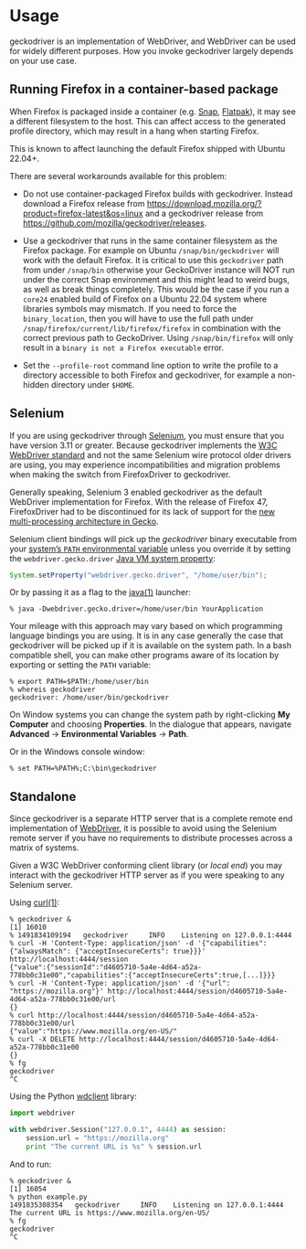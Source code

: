 # Usage

geckodriver is an implementation of WebDriver, and WebDriver can
be used for widely different purposes.  How you invoke geckodriver
largely depends on your use case.

## Running Firefox in a container-based package

When Firefox is packaged inside a container (e.g. [Snap], [Flatpak]), it may
see a different filesystem to the host. This can affect access to the generated
profile directory, which may result in a hang when starting Firefox.

This is known to affect launching the default Firefox shipped with Ubuntu 22.04+.

There are several workarounds available for this problem:

- Do not use container-packaged Firefox builds with geckodriver. Instead
download a Firefox release from <https://download.mozilla.org/?product=firefox-latest&os=linux>
and a geckodriver release from <https://github.com/mozilla/geckodriver/releases>.

- Use a geckodriver that runs in the same container filesystem as the Firefox
package. For example on Ubuntu `/snap/bin/geckodriver` will work with the
default Firefox. It is critical to use this `geckodriver` path from under
`/snap/bin` otherwise your GeckoDriver instance will NOT run under the correct
Snap environment and this might lead to weird bugs, as well as break things
completely. This would be the case if you run a `core24` enabled build of
Firefox on a Ubuntu 22.04 system where libraries symbols may mismatch. If you
need to force the `binary_location`, then you will have to use the full path
under `/snap/firefox/current/lib/firefox/firefox` in combination with the
correct previous path to GeckoDriver. Using `/snap/bin/firefox` will only
result in a `binary is not a Firefox executable` error.

- Set the `--profile-root` command line option to write the profile to a
directory accessible to both Firefox and geckodriver, for example a non-hidden
directory under `$HOME`.

[Flatpak]: https://flatpak.org/
[Snap]: https://ubuntu.com/core/services/guide/snaps-intro

## Selenium

If you are using geckodriver through [Selenium], you must ensure that
you have version 3.11 or greater.  Because geckodriver implements the
[W3C WebDriver standard][WebDriver] and not the same Selenium wire
protocol older drivers are using, you may experience incompatibilities
and migration problems when making the switch from FirefoxDriver to
geckodriver.

Generally speaking, Selenium 3 enabled geckodriver as the default
WebDriver implementation for Firefox.  With the release of Firefox 47,
FirefoxDriver had to be discontinued for its lack of support for the
[new multi-processing architecture in Gecko][e10s].

Selenium client bindings will pick up the _geckodriver_ binary executable
from your [system’s `PATH` environmental variable][PATH] unless you
override it by setting the `webdriver.gecko.driver` [Java VM system
property]:

```java
System.setProperty("webdriver.gecko.driver", "/home/user/bin");
```

Or by passing it as a flag to the [java(1)] launcher:

```shell
% java -Dwebdriver.gecko.driver=/home/user/bin YourApplication
```

Your mileage with this approach may vary based on which programming
language bindings you are using.  It is in any case generally the case
that geckodriver will be picked up if it is available on the system path.
In a bash compatible shell, you can make other programs aware of its
location by exporting or setting the `PATH` variable:

```shell
% export PATH=$PATH:/home/user/bin
% whereis geckodriver
geckodriver: /home/user/bin/geckodriver
```

On Window systems you can change the system path by right-clicking **My
Computer** and choosing **Properties**.  In the dialogue that appears,
navigate **Advanced** → **Environmental Variables** → **Path**.

Or in the Windows console window:

```shell
% set PATH=%PATH%;C:\bin\geckodriver
```

## Standalone

Since geckodriver is a separate HTTP server that is a complete remote end
implementation of [WebDriver], it is possible to avoid using the Selenium
remote server if you have no requirements to distribute processes across
a matrix of systems.

Given a W3C WebDriver conforming client library (or _local end_) you
may interact with the geckodriver HTTP server as if you were speaking
to any Selenium server.

Using [curl(1)]:

```shell
% geckodriver &
[1] 16010
% 1491834109194   geckodriver     INFO    Listening on 127.0.0.1:4444
% curl -H 'Content-Type: application/json' -d '{"capabilities": {"alwaysMatch": {"acceptInsecureCerts": true}}}' http://localhost:4444/session
{"value":{"sessionId":"d4605710-5a4e-4d64-a52a-778bb0c31e00","capabilities":{"acceptInsecureCerts":true,[...]}}}
% curl -H 'Content-Type: application/json' -d '{"url": "https://mozilla.org"}' http://localhost:4444/session/d4605710-5a4e-4d64-a52a-778bb0c31e00/url
{}
% curl http://localhost:4444/session/d4605710-5a4e-4d64-a52a-778bb0c31e00/url
{"value":"https://www.mozilla.org/en-US/"
% curl -X DELETE http://localhost:4444/session/d4605710-5a4e-4d64-a52a-778bb0c31e00
{}
% fg
geckodriver
^C
```

Using the Python [wdclient] library:

```python
import webdriver

with webdriver.Session("127.0.0.1", 4444) as session:
    session.url = "https://mozilla.org"
    print "The current URL is %s" % session.url
```

And to run:

```shell
% geckodriver &
[1] 16054
% python example.py
1491835308354   geckodriver     INFO    Listening on 127.0.0.1:4444
The current URL is https://www.mozilla.org/en-US/
% fg
geckodriver
^C
```

[Selenium]: http://seleniumhq.org/
[e10s]: https://developer.mozilla.org/en-US/Firefox/Multiprocess_Firefox
[PATH]: https://en.wikipedia.org/wiki/PATH_(variable)
[Java VM system property]: http://docs.oracle.com/javase/tutorial/essential/environment/sysprop.html
[java(1)]: http://www.manpagez.com/man/1/java/
[WebDriver]: https://w3c.github.io/webdriver/
[curl(1)]: http://www.manpagez.com/man/1/curl/
[wdclient]: https://github.com/web-platform-tests/wpt/tree/master/tools/webdriver
